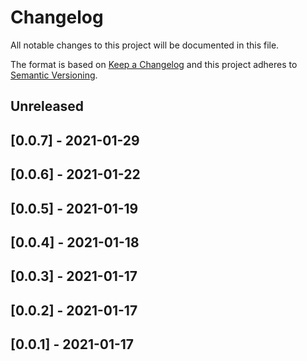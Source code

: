 # Changelog

All notable changes to this project will be documented in this file.

The format is based on [Keep a Changelog](http://keepachangelog.com/en/1.0.0/)
and this project adheres to [Semantic Versioning](http://semver.org/spec/v2.0.0.html).

## Unreleased

## [0.0.7] - 2021-01-29

## [0.0.6] - 2021-01-22

## [0.0.5] - 2021-01-19

## [0.0.4] - 2021-01-18

## [0.0.3] - 2021-01-17

## [0.0.2] - 2021-01-17

## [0.0.1] - 2021-01-17

